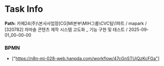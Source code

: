 # Task Info

**Path:** 카페24(주)\본사사업장\[CG]MI본부\MIH그룹\CVC팀\1파트 / mapark / [320782] 차마솔 콘텐츠 제작 시스템 고도화 _ 기능 구현 및 테스트 / 2025-09-01_00-00-00

### BPMN
- ["https://n8n-mi-028-web.hanpda.com/workflow/47cGnSTUjQzKcFGa"]

